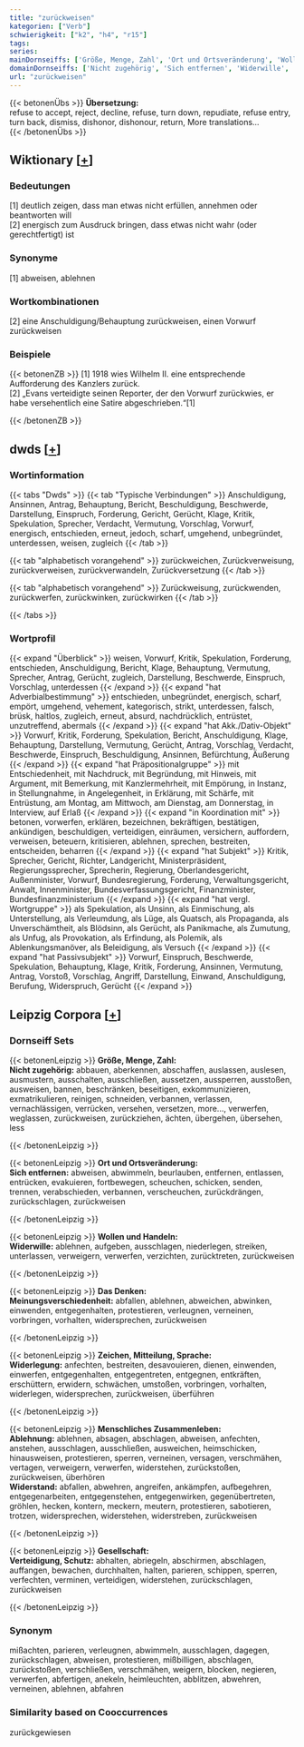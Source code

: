 ```yaml
---
title: "zurückweisen"
kategorien: ["Verb"]
schwierigkeit: ["k2", "h4", "r15"]
tags:
series:
mainDornseiffs: ['Größe, Menge, Zahl', 'Ort und Ortsveränderung', 'Wollen und Handeln', 'Das Denken', 'Zeichen, Mitteilung, Sprache', 'Menschliches Zusammenleben', 'Gesellschaft']
domainDornseiffs: ['Nicht zugehörig', 'Sich entfernen', 'Widerwille', 'Meinungsverschiedenheit', 'Widerlegung', 'Ablehnung', 'Widerstand', 'Verteidigung, Schutz']
url: "zurückweisen"
---
```


{{< betonenÜbs >}}
**Übersetzung:**  
refuse to accept, reject, decline, refuse, turn down, repudiate, refuse entry, turn back, dismiss, dishonor, dishonour, return, More translations...  
{{< /betonenÜbs >}}

## Wiktionary [[+](https://de.wiktionary.org/wiki/zurückweisen)]

### Bedeutungen
[1] deutlich zeigen, dass man etwas nicht erfüllen, annehmen oder beantworten will  
[2] energisch zum Ausdruck bringen, dass etwas nicht wahr (oder gerechtfertigt) ist  

### Synonyme
[1] abweisen, ablehnen  

### Wortkombinationen
[2] eine Anschuldigung/Behauptung zurückweisen, einen Vorwurf zurückweisen  

### Beispiele
{{< betonenZB >}}
[1] 1918 wies Wilhelm II. eine entsprechende Aufforderung des Kanzlers zurück.  
[2] „Evans verteidigte seinen Reporter, der den Vorwurf zurückwies, er habe versehentlich eine Satire abgeschrieben.“[1]  

{{< /betonenZB >}}


## dwds [[+](https://www.dwds.de/wb/zurückweisen)]

### Wortinformation
{{< tabs "Dwds" >}}
{{< tab "Typische Verbindungen" >}}
Anschuldigung, Ansinnen, Antrag, Behauptung, Bericht, Beschuldigung, Beschwerde, Darstellung, Einspruch, Forderung, Gericht, Gerücht, Klage, Kritik, Spekulation, Sprecher, Verdacht, Vermutung, Vorschlag, Vorwurf, energisch, entschieden, erneut, jedoch, scharf, umgehend, unbegründet, unterdessen, weisen, zugleich
{{< /tab >}}

{{< tab "alphabetisch vorangehend" >}}
zurückweichen, Zurückverweisung, zurückverweisen, zurückverwandeln, Zurückversetzung
{{< /tab >}}

{{< tab "alphabetisch vorangehend" >}}
Zurückweisung, zurückwenden, zurückwerfen, zurückwinken, zurückwirken
{{< /tab >}}

{{< /tabs >}}

### Wortprofil
{{< expand "Überblick" >}} weisen, Vorwurf, Kritik, Spekulation, Forderung, entschieden, Anschuldigung, Bericht, Klage, Behauptung, Vermutung, Sprecher, Antrag, Gerücht, zugleich, Darstellung, Beschwerde, Einspruch, Vorschlag, unterdessen {{< /expand >}}
{{< expand "hat Adverbialbestimmung" >}} entschieden, unbegründet, energisch, scharf, empört, umgehend, vehement, kategorisch, strikt, unterdessen, falsch, brüsk, haltlos, zugleich, erneut, absurd, nachdrücklich, entrüstet, unzutreffend, abermals {{< /expand >}}
{{< expand "hat Akk./Dativ-Objekt" >}} Vorwurf, Kritik, Forderung, Spekulation, Bericht, Anschuldigung, Klage, Behauptung, Darstellung, Vermutung, Gerücht, Antrag, Vorschlag, Verdacht, Beschwerde, Einspruch, Beschuldigung, Ansinnen, Befürchtung, Äußerung {{< /expand >}}
{{< expand "hat Präpositionalgruppe" >}} mit Entschiedenheit, mit Nachdruck, mit Begründung, mit Hinweis, mit Argument, mit Bemerkung, mit Kanzlermehrheit, mit Empörung, in Instanz, in Stellungnahme, in Angelegenheit, in Erklärung, mit Schärfe, mit Entrüstung, am Montag, am Mittwoch, am Dienstag, am Donnerstag, in Interview, auf Erlaß {{< /expand >}}
{{< expand "in Koordination mit" >}} betonen, vorwerfen, erklären, bezeichnen, bekräftigen, bestätigen, ankündigen, beschuldigen, verteidigen, einräumen, versichern, auffordern, verweisen, beteuern, kritisieren, ablehnen, sprechen, bestreiten, entscheiden, beharren {{< /expand >}}
{{< expand "hat Subjekt" >}} Kritik, Sprecher, Gericht, Richter, Landgericht, Ministerpräsident, Regierungssprecher, Sprecherin, Regierung, Oberlandesgericht, Außenminister, Vorwurf, Bundesregierung, Forderung, Verwaltungsgericht, Anwalt, Innenminister, Bundesverfassungsgericht, Finanzminister, Bundesfinanzministerium {{< /expand >}}
{{< expand "hat vergl. Wortgruppe" >}} als Spekulation, als Unsinn, als Einmischung, als Unterstellung, als Verleumdung, als Lüge, als Quatsch, als Propaganda, als Unverschämtheit, als Blödsinn, als Gerücht, als Panikmache, als Zumutung, als Unfug, als Provokation, als Erfindung, als Polemik, als Ablenkungsmanöver, als Beleidigung, als Versuch {{< /expand >}}
{{< expand "hat Passivsubjekt" >}} Vorwurf, Einspruch, Beschwerde, Spekulation, Behauptung, Klage, Kritik, Forderung, Ansinnen, Vermutung, Antrag, Vorstoß, Vorschlag, Angriff, Darstellung, Einwand, Anschuldigung, Berufung, Widerspruch, Gerücht {{< /expand >}}

## Leipzig Corpora [[+](https://corpora.uni-leipzig.de/en/res?word=zurückweisen&corpusId=deu_newscrawl-public_2018)]

### Dornseiff Sets
{{< betonenLeipzig >}}
**Größe, Menge, Zahl:**  
**Nicht zugehörig:** abbauen, aberkennen, abschaffen, auslassen, auslesen, ausmustern, ausschalten, ausschließen, aussetzen, aussperren, ausstoßen, ausweisen, bannen, beschränken, beseitigen, exkommunizieren, exmatrikulieren, reinigen, schneiden, verbannen, verlassen, vernachlässigen, verrücken, versehen, versetzen, more..., verwerfen, weglassen, zurückweisen, zurückziehen, ächten, übergehen, übersehen, less  

{{< /betonenLeipzig >}}


{{< betonenLeipzig >}}
**Ort und Ortsveränderung:**  
**Sich entfernen:** abweisen, abwimmeln, beurlauben, entfernen, entlassen, entrücken, evakuieren, fortbewegen, scheuchen, schicken, senden, trennen, verabschieden, verbannen, verscheuchen, zurückdrängen, zurückschlagen, zurückweisen  

{{< /betonenLeipzig >}}


{{< betonenLeipzig >}}
**Wollen und Handeln:**  
**Widerwille:** ablehnen, aufgeben, ausschlagen, niederlegen, streiken, unterlassen, verweigern, verwerfen, verzichten, zurücktreten, zurückweisen  

{{< /betonenLeipzig >}}


{{< betonenLeipzig >}}
**Das Denken:**  
**Meinungsverschiedenheit:** abfallen, ablehnen, abweichen, abwinken, einwenden, entgegenhalten, protestieren, verleugnen, verneinen, vorbringen, vorhalten, widersprechen, zurückweisen  

{{< /betonenLeipzig >}}


{{< betonenLeipzig >}}
**Zeichen, Mitteilung, Sprache:**  
**Widerlegung:** anfechten, bestreiten, desavouieren, dienen, einwenden, einwerfen, entgegenhalten, entgegentreten, entgegnen, entkräften, erschüttern, erwidern, schwächen, umstoßen, vorbringen, vorhalten, widerlegen, widersprechen, zurückweisen, überführen  

{{< /betonenLeipzig >}}


{{< betonenLeipzig >}}
**Menschliches Zusammenleben:**  
**Ablehnung:** ablehnen, absagen, abschlagen, abweisen, anfechten, anstehen, ausschlagen, ausschließen, ausweichen, heimschicken, hinausweisen, protestieren, sperren, verneinen, versagen, verschmähen, vertagen, verweigern, verwerfen, widerstehen, zurückstoßen, zurückweisen, überhören  
**Widerstand:** abfallen, abwehren, angreifen, ankämpfen, aufbegehren, entgegenarbeiten, entgegenstehen, entgegenwirken, gegenübertreten, gröhlen, hecken, kontern, meckern, meutern, protestieren, sabotieren, trotzen, widersprechen, widerstehen, widerstreben, zurückweisen  

{{< /betonenLeipzig >}}


{{< betonenLeipzig >}}
**Gesellschaft:**  
**Verteidigung, Schutz:** abhalten, abriegeln, abschirmen, abschlagen, auffangen, bewachen, durchhalten, halten, parieren, schippen, sperren, verfechten, verminen, verteidigen, widerstehen, zurückschlagen, zurückweisen  

{{< /betonenLeipzig >}}

### Synonym
mißachten, parieren, verleugnen, abwimmeln, ausschlagen, dagegen, zurückschlagen, abweisen, protestieren, mißbilligen, abschlagen, zurückstoßen, verschließen, verschmähen, weigern, blocken, negieren, verwerfen, abfertigen, anekeln, heimleuchten, abblitzen, abwehren, verneinen, ablehnen, abfahren


### Similarity based on Cooccurrences
zurückgewiesen

